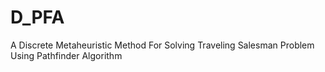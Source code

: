 # D_PFA
A Discrete Metaheuristic Method For Solving Traveling Salesman Problem Using Pathfinder Algorithm
